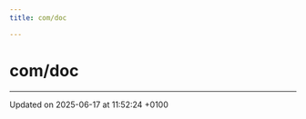 ```yaml
---
title: com/doc

---
```


# com/doc








-------------------------------

Updated on 2025-06-17 at 11:52:24 +0100
